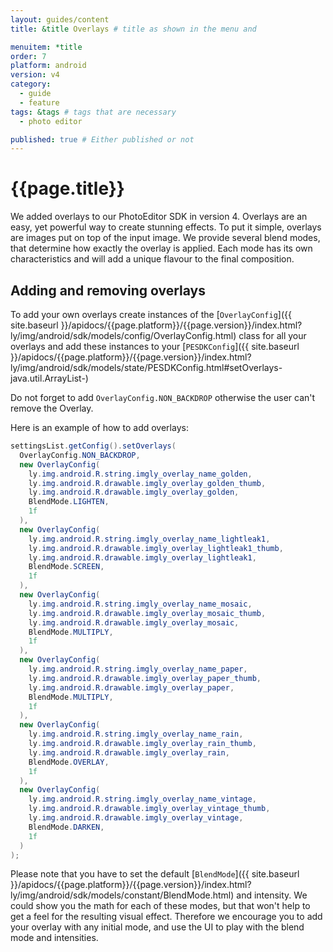 ```yaml
---
layout: guides/content
title: &title Overlays # title as shown in the menu and 

menuitem: *title
order: 7
platform: android
version: v4
category: 
  - guide
  - feature
tags: &tags # tags that are necessary
  - photo editor 

published: true # Either published or not 
---
```


# {{page.title}}

We added overlays to our PhotoEditor SDK in version 4. Overlays are an easy, yet powerful way to create stunning effects.
To put it simple, overlays are images put on top of the input image.
We provide several blend modes, that determine how exactly the overlay is applied.
Each mode has its own characteristics and will add a unique flavour to the final composition.

## Adding and removing overlays

To add your own overlays create instances of the [`OverlayConfig`]({{ site.baseurl }}/apidocs/{{page.platform}}/{{page.version}}/index.html?ly/img/android/sdk/models/config/OverlayConfig.html) class for all your overlays and add these instances to your [`PESDKConfig`]({{ site.baseurl }}/apidocs/{{page.platform}}/{{page.version}}/index.html?ly/img/android/sdk/models/state/PESDKConfig.html#setOverlays-java.util.ArrayList-)

Do not forget to add `OverlayConfig.NON_BACKDROP` otherwise the user can't remove the Overlay.

Here is an example of how to add overlays:

```java
settingsList.getConfig().setOverlays(
  OverlayConfig.NON_BACKDROP,
  new OverlayConfig(
    ly.img.android.R.string.imgly_overlay_name_golden,
    ly.img.android.R.drawable.imgly_overlay_golden_thumb,
    ly.img.android.R.drawable.imgly_overlay_golden,
    BlendMode.LIGHTEN,
    1f
  ),
  new OverlayConfig(
    ly.img.android.R.string.imgly_overlay_name_lightleak1,
    ly.img.android.R.drawable.imgly_overlay_lightleak1_thumb,
    ly.img.android.R.drawable.imgly_overlay_lightleak1,
    BlendMode.SCREEN,
    1f
  ),
  new OverlayConfig(
    ly.img.android.R.string.imgly_overlay_name_mosaic,
    ly.img.android.R.drawable.imgly_overlay_mosaic_thumb,
    ly.img.android.R.drawable.imgly_overlay_mosaic,
    BlendMode.MULTIPLY,
    1f
  ),
  new OverlayConfig(
    ly.img.android.R.string.imgly_overlay_name_paper,
    ly.img.android.R.drawable.imgly_overlay_paper_thumb,
    ly.img.android.R.drawable.imgly_overlay_paper,
    BlendMode.MULTIPLY,
    1f
  ),
  new OverlayConfig(
    ly.img.android.R.string.imgly_overlay_name_rain,
    ly.img.android.R.drawable.imgly_overlay_rain_thumb,
    ly.img.android.R.drawable.imgly_overlay_rain,
    BlendMode.OVERLAY,
    1f
  ),
  new OverlayConfig(
    ly.img.android.R.string.imgly_overlay_name_vintage,
    ly.img.android.R.drawable.imgly_overlay_vintage_thumb,
    ly.img.android.R.drawable.imgly_overlay_vintage,
    BlendMode.DARKEN,
    1f
  )
);
```
Please note that you have to set the default [`BlendMode`]({{ site.baseurl }}/apidocs/{{page.platform}}/{{page.version}}/index.html?ly/img/android/sdk/models/constant/BlendMode.html) and intensity.
We could show you the math for each of these modes, but that won't help to get a feel for the resulting visual effect. Therefore we encourage you to add your overlay 
with any initial mode, and use the UI to play with the blend mode and intensities. 